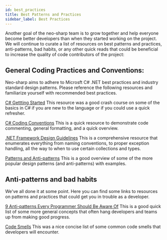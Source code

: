```yaml
---
id: best_practices
title: Best Patterns and Practices
sidebar_label: Best Practices
---
```


Another goal of the neo-sharp team is to grow together and help everyone become better developers than when they started working on the project. We will continue to curate a list of resources on best patterns and practices, anti-patterns, bad habits, or any other quick reads that could be beneficial to increase the quality of code contributors of the project:

## General Coding Practices and Conventions:
Neo-sharp aims to adhere to Microsft C# .NET best practices and industry standard design patterns. Please reference the following resources and familiarize yourself with recommended best practices.

[C# Gettting Started](https://github.com/dotnet/training-tutorials/tree/master/content/csharp/getting-started) This resource was a good crash course on some of the basics in C# if you are new to the language or if you could use a quick refresher.

[C# Coding Conventions](https://docs.microsoft.com/en-us/dotnet/csharp/programming-guide/inside-a-program/coding-conventions) This is a quick resource to demonstrate code commenting, general formatting, and a quick overview.

[.NET Framework Design Guidelines](https://docs.microsoft.com/en-us/dotnet/standard/design-guidelines/) This is a comprehensive resource that enumerates everything from naming conventions, to proper exception handling, all the way to when to use certain collections and types.

[Patterns and Anti-patterns](https://github.com/dotnet/training-tutorials/blob/master/content/csharp/getting-started/patterns-antipatterns.md) This is a good overview of some of the more popular design patterns (and anti-patterns) with examples.

## Anti-patterns and bad habits

We've all done it at some point. Here you can find some links to resources on patterns and practices that could get you in trouble as a developer.

[9 Anti-patterns Every Programmer Should Be Aware Of](https://sahandsaba.com/nine-anti-patterns-every-programmer-should-be-aware-of-with-examples.html) This is a good quick list of some more general concepts that often hang developers and teams up from making good progress.

[Code Smells](https://blog.codinghorror.com/code-smells/) This was a nice concise list of some common code smells that developers will encounter.
